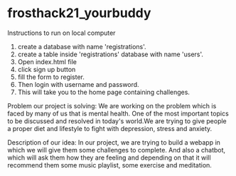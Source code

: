 # frosthack21_yourbuddy


Instructions to run on local computer

1. create a database with name 'registrations'.
2. create a table inside 'registrations' database with name 'users'.
3. Open index.html file
4. click sign up button
5. fill the form to register.
6. Then login with username and password.
7. This will take you to the home page containing challenges.


Problem our project is solving: 
We are working on the problem which is faced by many of us that is mental health. One of the most important topics to be discussed and resolved in today's world.We are trying to give people a proper diet and lifestyle to fight with depression, stress and anxiety. 


Description of our idea:
In our project, we are trying to build a webapp in which we will give them some challenges to complete. And also a chatbot, which will ask them how they are feeling and depending on that it will recommend them some music playlist, some exercise and meditation.
